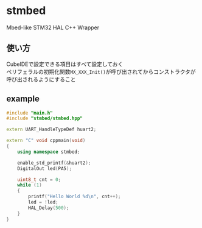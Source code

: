 # stmbed

Mbed-like STM32 HAL C++ Wrapper

## 使い方
CubeIDEで設定できる項目はすべて設定しておく  
ペリフェラルの初期化関数```MX_XXX_Init()```が呼び出されてからコンストラクタが呼び出されるようにすること

## example
```C++
#include "main.h"
#include "stmbed/stmbed.hpp"

extern UART_HandleTypeDef huart2;

extern "C" void cppmain(void)
{
    using namespace stmbed;

    enable_std_printf(&huart2);
    DigitalOut led(PA5);

    uint8_t cnt = 0;
    while (1)
    {
        printf("Hello World %d\n", cnt++);
        led = !led;
        HAL_Delay(500);
    }
}
```